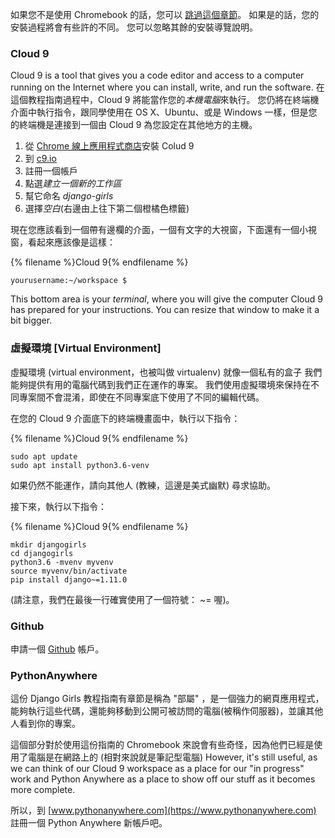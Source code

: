 如果您不是使用 Chromebook 的話，您可以 [跳過這個章節](http://tutorial.djangogirls.org/en/installation/#install-python)。 如果是的話，您的安裝過程將會有些許的不同。 您可以忽略其餘的安裝導覽說明。

### Cloud 9

Cloud 9 is a tool that gives you a code editor and access to a computer running on the Internet where you can install, write, and run the software. 在這個教程指南過程中，Cloud 9 將能當作您的*本機電腦*來執行。 您仍將在終端機介面中執行指令，跟同學使用在 OS X、Ubuntu、或是 Windows 一樣，但是您的終端機是連接到一個由 Cloud 9 為您設定在其他地方的主機。

1. 從 [Chrome 線上應用程式商店](https://chrome.google.com/webstore/detail/cloud9/nbdmccoknlfggadpfkmcpnamfnbkmkcp)安裝 Colud 9
2. 到 [c9.io](https://c9.io)
3. 註冊一個帳戶
4. 點選*建立一個新的工作區*
5. 幫它命名 *django-girls*
6. 選擇*空白*(右邊由上往下第二個橙橘色標籤)

現在您應該看到一個帶有邊欄的介面，一個有文字的大視窗，下面還有一個小視窗，看起來應該像是這樣：

{% filename %}Cloud 9{% endfilename %}

    yourusername:~/workspace $
    

This bottom area is your *terminal*, where you will give the computer Cloud 9 has prepared for your instructions. You can resize that window to make it a bit bigger.

### 虛擬環境 [Virtual Environment]

虛擬環境 (virtual environment，也被叫做 virtualenv) 就像一個私有的盒子 我們能夠提供有用的電腦代碼到我們正在運作的專案。 我們使用虛擬環境來保持在不同專案間不會混淆，即使在不同專案底下使用了不同的編輯代碼。

在您的 Cloud 9 介面底下的終端機畫面中，執行以下指令：

{% filename %}Cloud 9{% endfilename %}

    sudo apt update
    sudo apt install python3.6-venv
    

如果仍然不能運作，請向其他人 (教練，這邊是美式幽默) 尋求協助。

接下來，執行以下指令：

{% filename %}Cloud 9{% endfilename %}

    mkdir djangogirls
    cd djangogirls
    python3.6 -mvenv myvenv
    source myvenv/bin/activate
    pip install django~=1.11.0
    

(請注意，我們在最後一行確實使用了一個符號： ~= 喔)。

### Github

申請一個 [Github](https://github.com) 帳戶。

### PythonAnywhere

這份 Django Girls 教程指南有章節是稱為 "部屬" ，是一個強力的網頁應用程式，能夠執行這些代碼，還能夠移動到公開可被訪問的電腦(被稱作伺服器)，並讓其他人看到你的專案。

這個部分對於使用這份指南的 Chromebook 來說會有些奇怪，因為他們已經是使用了電腦是在網路上的 (相對來說就是筆記型電腦) However, it's still useful, as we can think of our Cloud 9 workspace as a place for our "in progress" work and Python Anywhere as a place to show off our stuff as it becomes more complete.

所以，到 [www.pythonanywhere.com](https://www.pythonanywhere.com) 註冊一個 Python Anywhere 新帳戶吧。